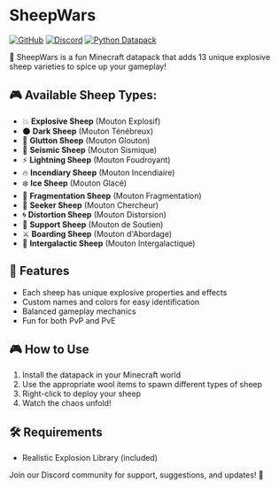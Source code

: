 
# SheepWars
[![GitHub](https://img.shields.io/github/v/release/Stoupy51/SheepWars?logo=github&label=GitHub)](https://github.com/Stoupy51/SheepWars/releases/latest)
[![Discord](https://img.shields.io/discord/1216400498488377467?label=Discord&logo=discord)](https://discord.gg/anxzu6rA9F)
[![Python Datapack](https://img.shields.io/github/v/release/Stoupy51/python_datapack?logo=github&label=Python%20Datapack)](https://github.com/Stoupy51/PythonDatapackTemplate)

🐑 SheepWars is a fun Minecraft datapack that adds 13 unique explosive sheep varieties to spice up your gameplay!

## 🎮 Available Sheep Types:
- 💥 **Explosive Sheep** (Mouton Explosif)
- 🌑 **Dark Sheep** (Mouton Ténébreux)
- 🍖 **Glutton Sheep** (Mouton Glouton)
- 🌋 **Seismic Sheep** (Mouton Sismique)
- ⚡ **Lightning Sheep** (Mouton Foudroyant)
- 🔥 **Incendiary Sheep** (Mouton Incendiaire)
- ❄️ **Ice Sheep** (Mouton Glacé)
- 💫 **Fragmentation Sheep** (Mouton Fragmentation)
- 🎯 **Seeker Sheep** (Mouton Chercheur)
- 🌀 **Distortion Sheep** (Mouton Distorsion)
- 💝 **Support Sheep** (Mouton de Soutien)
- ⚔️ **Boarding Sheep** (Mouton d'Abordage)
- 🌌 **Intergalactic Sheep** (Mouton Intergalactique)


## 🎯 Features
- Each sheep has unique explosive properties and effects
- Custom names and colors for easy identification
- Balanced gameplay mechanics
- Fun for both PvP and PvE


## 🎮 How to Use
1. Install the datapack in your Minecraft world
2. Use the appropriate wool items to spawn different types of sheep
3. Right-click to deploy your sheep
4. Watch the chaos unfold!


## 🛠️ Requirements
- Realistic Explosion Library (included)

Join our Discord community for support, suggestions, and updates! 🎉

